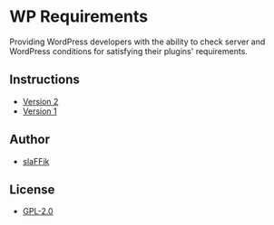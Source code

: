 # WP Requirements

Providing WordPress developers with the ability to check server and WordPress conditions for satisfying their plugins' requirements.

## Instructions

* [Version 2](./docs/v2/)
* [Version 1](./docs/v1/)

## Author

* [slaFFik](https://github.com/slaffik)

## License

* [GPL-2.0](./LICENSE)
